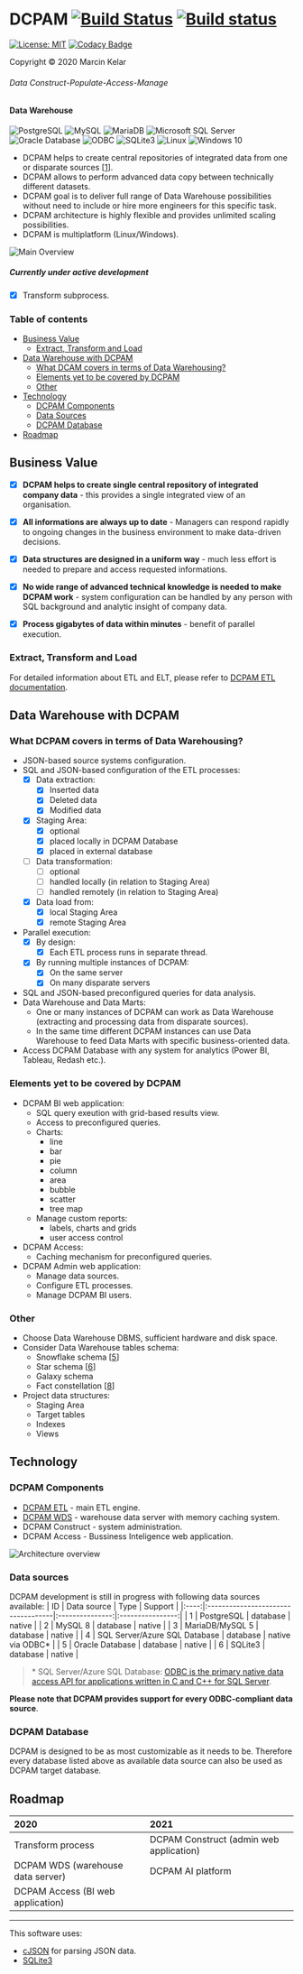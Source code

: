 # DCPAM [![Build Status](https://travis-ci.org/OrionExplorer/dcpam.svg?branch=master)](https://travis-ci.org/OrionExplorer/dcpam) [![Build status](https://ci.appveyor.com/api/projects/status/43le8rn6721j8jtj/branch/master?svg=true)](https://ci.appveyor.com/project/OrionExplorer/dcpam/branch/master)
 
 [![License: MIT](https://img.shields.io/badge/License-MIT-brightgreen.svg)](https://opensource.org/licenses/MIT) [![Codacy Badge](https://app.codacy.com/project/badge/Grade/f5c3afcc56ab4e14910d7f68038d732a)](https://www.codacy.com/manual/OrionExplorer/dcpam?utm_source=github.com&amp;utm_medium=referral&amp;utm_content=OrionExplorer/dcpam&amp;utm_campaign=Badge_Grade)
 
 Copyright © 2020 Marcin Kelar
###### _Data Construct-Populate-Access-Manage_ 
#### Data Warehouse
![PostgreSQL](https://raw.githubusercontent.com/OrionExplorer/dcpam/master/docs/postgresql102x100.png) ![MySQL ](https://raw.githubusercontent.com/OrionExplorer/dcpam/master/docs/mysql159x100.png) ![MariaDB ](https://raw.githubusercontent.com/OrionExplorer/dcpam/master/docs/mariadb100x100.png) ![Microsoft SQL Server ](https://raw.githubusercontent.com/OrionExplorer/dcpam/master/docs/sqlserver134x100.png) ![Oracle Database ](https://raw.githubusercontent.com/OrionExplorer/dcpam/master/docs/oracle100x100.png) ![ODBC ](https://raw.githubusercontent.com/OrionExplorer/dcpam/master/docs/odbc199x100.png) ![SQLite3 ](https://raw.githubusercontent.com/OrionExplorer/dcpam/master/docs/sqlite171x100.png) ![Linux ](https://raw.githubusercontent.com/OrionExplorer/dcpam/master/docs/linux100x100.png) ![Windows 10 ](https://raw.githubusercontent.com/OrionExplorer/dcpam/master/docs/windows87x100.png)

* DCPAM helps to create central repositories of integrated data from one or disparate sources [[1]].
* DCPAM allows to perform advanced data copy between technically different datasets.
* DCPAM goal is to deliver full range of Data Warehouse possibilities without need to include or hire more engineers for this specific task.
* DCPAM architecture is highly flexible and provides unlimited scaling possibilities.
* DCPAM is multiplatform (Linux/Windows).

![Main Overview](https://raw.githubusercontent.com/OrionExplorer/dcpam/master/docs/dwh.png)

##### Currently under active development
* [x] Transform subprocess.

### Table of contents
* [Business Value](https://github.com/OrionExplorer/dcpam#business-value)
    * [Extract, Transform and Load](https://github.com/OrionExplorer/dcpam#extract-transform-and-load)
* [Data Warehouse with DCPAM](https://github.com/OrionExplorer/dcpam#data-warehouse-with-dcpam)
    * [What DCAM covers in terms of Data Warehousing?](https://github.com/OrionExplorer/dcpam#what-dcpam-covers-in-terms-of-data-warehousing)
    * [Elements yet to be covered by DCPAM](https://github.com/OrionExplorer/dcpam#elements-yet-to-be-covered-by-dcpam)
    * [Other](https://github.com/OrionExplorer/dcpam#other)
* [Technology](https://github.com/OrionExplorer/dcpam#technology)
    * [DCPAM Components](https://github.com/OrionExplorer/dcpam#dcpam-components)
    * [Data Sources](https://github.com/OrionExplorer/dcpam#data-sources)
    * [DCPAM Database](https://github.com/OrionExplorer/dcpam#dcpam-database)
* [Roadmap](https://github.com/OrionExplorer/dcpam#roadmap)

## Business Value
* [x] **DCPAM helps to create single central repository of integrated company data** - this provides a single integrated view of an organisation.

* [x] **All informations are always up to date** - Managers can respond rapidly to ongoing changes in the business environment to make data-driven decisions.

* [x] **Data structures are designed in a uniform way** - much less effort is needed to prepare and access requested informations.

* [x] **No wide range of advanced technical knowledge is needed to make DCPAM work** - system configuration can be handled by any person with SQL background and analytic insight of company data.

* [x] **Process gigabytes of data within minutes** - benefit of parallel execution.


### Extract, Transform and Load
For detailed information about ETL and ELT, please refer to [DCPAM ETL documentation](https://github.com/OrionExplorer/dcpam/tree/master/src/DCPAM_ETL).

## Data Warehouse with DCPAM

### What DCPAM covers in terms of Data Warehousing?
* JSON-based source systems configuration.
* SQL and JSON-based configuration of the ETL processes:
  * [x] Data extraction:
    * [x] Inserted data
    * [x] Deleted data
    * [x] Modified data
  * [x] Staging Area:
    * [x] optional
    * [x] placed locally in DCPAM Database
    * [x] placed in external database
  * [ ] Data transformation:
    * [ ] optional
    * [ ] handled locally (in relation to Staging Area)
    * [ ] handled remotely (in relation to Staging Area)
  * [x] Data load from:
    * [x] local Staging Area
    * [x] remote Staging Area 
* Parallel execution:
  * [x] By design:
    * [x] Each ETL process runs in separate thread.
  * [x] By running multiple instances of DCPAM:
    * [x] On the same server
    * [x] On many disparate servers
* SQL and JSON-based preconfigured queries for data analysis.
* Data Warehouse and Data Marts:
  * One or many instances of DCPAM can work as Data Warehouse (extracting and processing data from disparate sources).
  * In the same time different DCPAM instances can use Data Warehouse to feed Data Marts with specific business-oriented data.
* Access DCPAM Database with any system for analytics (Power BI, Tableau, Redash etc.).

### Elements yet to be covered by DCPAM
* DCPAM BI web application:
  * SQL query exeution with grid-based results view.
  * Access to preconfigured queries.
  * Charts:
    * line
    * bar
    * pie
    * column
    * area
    * bubble
    * scatter
    * tree map
  * Manage custom reports:
    * labels, charts and grids
    * user access control
* DCPAM Access:
  * Caching mechanism for preconfigured queries.
* DCPAM Admin web application:
  * Manage data sources.
  * Configure ETL processes.
  * Manage DCPAM BI users.

### Other
* Choose Data Warehouse DBMS, sufficient hardware and disk space.
* Consider Data Warehouse tables schema:
  * Snowflake schema [[5]]
  * Star schema [[6]]
  * Galaxy schema
  * Fact constellation [[8]]
* Project data structures:
  * Staging Area
  * Target tables
  * Indexes
  * Views


## Technology
### DCPAM Components
  * [DCPAM ETL](https://github.com/OrionExplorer/dcpam/tree/master/src/DCPAM_ETL) - main ETL engine.
  * [DCPAM WDS](https://github.com/OrionExplorer/dcpam/tree/master/src/DCPAM_WDS) - warehouse data server with memory caching system.
  * DCPAM Construct - system administration.
  * DCPAM Access - Bussiness Inteligence web application.

![Architecture overview](https://raw.githubusercontent.com/OrionExplorer/dcpam/master/docs/architecture.png)

### Data sources
DCPAM development is still in progress with following data sources available:
|  ID  | Data source                        | Type            | Support          |
|:----:|:-----------------------------------|:---------------:|:----------------:|
| 1    | PostgreSQL                         | database        | native           |
| 2    | MySQL 8                            | database        | native           |
| 3    | MariaDB/MySQL 5                    | database        | native           |
| 4    | SQL Server/Azure SQL Database      | database        | native via ODBC* |
| 5    | Oracle Database                    | database        | native           |
| 6    | SQLite3                            | database        | native           |

> \* SQL Server/Azure SQL Database: [ODBC is the primary native data access API for applications written in C and C++ for SQL Server](https://docs.microsoft.com/en-us/sql/connect/odbc/microsoft-odbc-driver-for-sql-server).

**Please note that DCPAM provides support for every ODBC-compliant data source**.

### DCPAM Database
DCPAM is designed to be as most customizable as it needs to be.
Therefore every database listed above as available data source can also be used as DCPAM target database.

## Roadmap
| 2020                              | 2021                                    |
|:----------------------------------|:----------------------------------------|
| Transform process                 | DCPAM Construct (admin web application) |
| DCPAM WDS (warehouse data server) | DCPAM AI platform                       |
| DCPAM Access (BI web application) |                                         |

---
This software uses:
* [cJSON](https://github.com/DaveGamble/cJSON "cJSON") for parsing JSON data.
* [SQLite3](https://www.sqlite.org/ "SQLite")

[1]: https://en.wikipedia.org/wiki/Data_warehouse
[5]: https://en.wikipedia.org/wiki/Snowflake_schema
[6]: https://en.wikipedia.org/wiki/Star_schema
[8]: https://en.wikipedia.org/wiki/Fact_constellation